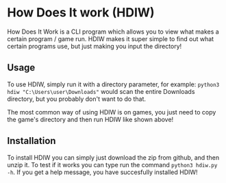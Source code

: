 # How Does It work (HDIW)

How Does It Work is a CLI program which allows you to view what makes a certain program / game run. HDIW makes it super simple to find out what certain programs use, but just making you input the directory!

## Usage

To use HDIW, simply run it with a directory parameter, for example: `python3 hdiw "C:\Users\user\Downloads"` would scan the entire Downloads directory, but you probably don't want to do that.

The most common way of using HDIW is on games, you just need to copy the game's directory and then run HDIW like shown above!

## Installation

To install HDIW you can simply just download the zip from github, and then unzip it. To test if it works you can type run the command `python3 hdiw.py -h`. If you get a help message, you have succesfully installed HDIW!

